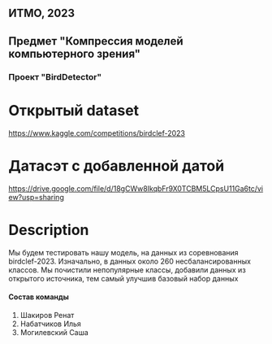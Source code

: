 ## ИТМО, 2023
## Предмет "Компрессия моделей компьютерного зрения"

### Проект "BirdDetector"


# Открытый dataset
https://www.kaggle.com/competitions/birdclef-2023


# Датасэт с добавленной датой 
https://drive.google.com/file/d/18gCWw8IkqbFr9X0TCBM5LCpsU11Ga6tc/view?usp=sharing

# Description  
Мы будем тестировать нашу модель, на данных из соревнования birdclef-2023. Изначально, в данных около 260 несбалансированных классов.
Мы почистили непопулярные классы, добавили данных из открытого источника, тем самый улучшив базовый набор данных



#### Состав команды
1. Шакиров Ренат
2. Набатчиков Илья
3. Могилевский Саша
